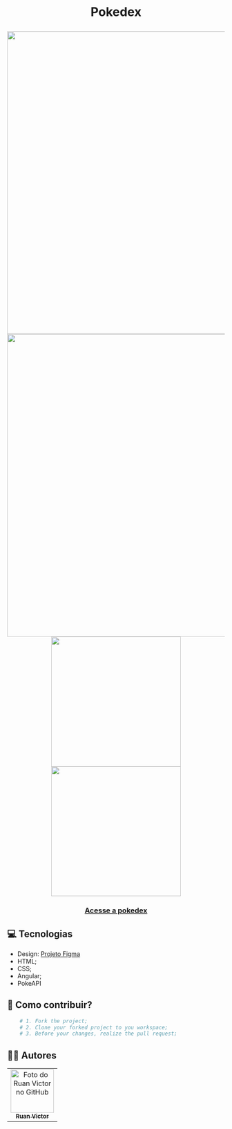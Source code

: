 <h1 align="center">Pokedex</p>
<img align="center" src="desktopgif.gif" width="700px"><br>
<img align="center" src="desktopgif-2.gif" width="700px"><br>
<img align="center" src="mobilegif.gif" width="300px">
<img align="center" src="mobilegif-2.gif" width="300px">
<h3 align="center"><a href="https://pokedex-beryl-nine-16.vercel.app/">Acesse a pokedex</a></h3>

## 💻 Tecnologias

- Design: [Projeto Figma](https://www.figma.com/file/2TVRdgdPRzsMaS2ftHHi05/PokeAPI?type=design&node-id=0%3A1&mode=design&t=53A85npvq4lxWiLV-1)
- HTML;
- CSS;
- Angular;
- PokeAPI

## 🤝 Como contribuir?

```bash
    # 1. Fork the project;
    # 2. Clone your forked project to you workspace;
    # 3. Before your changes, realize the pull request;
```

## 👨‍💻 Autores
<table>
  <tr>
    <td align="center">
      <a href="https://github.com/ruanvcg">
        <img src="https://avatars.githubusercontent.com/u/62728646?v=4" width="100px;" alt="Foto do Ruan Victor no GitHub"/><br>
        <sub>
          <b>Ruan Victor</b>
        </sub>
      </a>
    </td>
  </tr>
</table>
